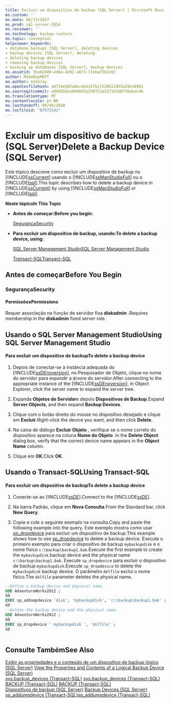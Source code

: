 ```yaml
---
title: Excluir um dispositivo de backup (SQL Server) | Microsoft Docs
ms.custom: ''
ms.date: 06/13/2017
ms.prod: sql-server-2014
ms.reviewer: ''
ms.technology: backup-restore
ms.topic: conceptual
helpviewer_keywords:
- database backups [SQL Server], deleting devices
- backup devices [SQL Server], deleting
- deleting backup devices
- removing backup devices
- backing up databases [SQL Server], backup devices
ms.assetid: 7be62480-ed6a-4262-a071-1feba73b1c02
author: MikeRayMSFT
ms.author: mikeray
ms.openlocfilehash: e8734e587a8ecde315fb17120511455a59e38901
ms.sourcegitcommit: ad4d92dce894592a259721a1571b1d8736abacdb
ms.translationtype: MT
ms.contentlocale: pt-BR
ms.lasthandoff: 08/04/2020
ms.locfileid: "87573141"
---
```

# <a name="delete-a-backup-device-sql-server"></a><span data-ttu-id="ec542-102">Excluir um dispositivo de backup (SQL Server)</span><span class="sxs-lookup"><span data-stu-id="ec542-102">Delete a Backup Device (SQL Server)</span></span>
  <span data-ttu-id="ec542-103">Este tópico descreve como excluir um dispositivo de backup no [!INCLUDE[ssCurrent](../../includes/sscurrent-md.md)] usando o [!INCLUDE[ssManStudioFull](../../includes/ssmanstudiofull-md.md)] ou o [!INCLUDE[tsql](../../includes/tsql-md.md)].</span><span class="sxs-lookup"><span data-stu-id="ec542-103">This topic describes how to delete a backup device in [!INCLUDE[ssCurrent](../../includes/sscurrent-md.md)] by using [!INCLUDE[ssManStudioFull](../../includes/ssmanstudiofull-md.md)] or [!INCLUDE[tsql](../../includes/tsql-md.md)].</span></span>  
  
 <span data-ttu-id="ec542-104">**Neste tópico**</span><span class="sxs-lookup"><span data-stu-id="ec542-104">**In This Topic**</span></span>  
  
-   <span data-ttu-id="ec542-105">**Antes de começar:**</span><span class="sxs-lookup"><span data-stu-id="ec542-105">**Before you begin:**</span></span>  
  
     [<span data-ttu-id="ec542-106">Segurança</span><span class="sxs-lookup"><span data-stu-id="ec542-106">Security</span></span>](#Security)  
  
-   <span data-ttu-id="ec542-107">**Para excluir um dispositivo de backup, usando:**</span><span class="sxs-lookup"><span data-stu-id="ec542-107">**To delete a backup device, using:**</span></span>  
  
     [<span data-ttu-id="ec542-108">SQL Server Management Studio</span><span class="sxs-lookup"><span data-stu-id="ec542-108">SQL Server Management Studio</span></span>](#SSMSProcedure)  
  
     [<span data-ttu-id="ec542-109">Transact-SQL</span><span class="sxs-lookup"><span data-stu-id="ec542-109">Transact-SQL</span></span>](#TsqlProcedure)  
  
##  <a name="before-you-begin"></a><a name="BeforeYouBegin"></a> <span data-ttu-id="ec542-110">Antes de começar</span><span class="sxs-lookup"><span data-stu-id="ec542-110">Before You Begin</span></span>  
  
###  <a name="security"></a><a name="Security"></a> <span data-ttu-id="ec542-111">Segurança</span><span class="sxs-lookup"><span data-stu-id="ec542-111">Security</span></span>  
  
####  <a name="permissions"></a><a name="Permissions"></a> <span data-ttu-id="ec542-112">Permissões</span><span class="sxs-lookup"><span data-stu-id="ec542-112">Permissions</span></span>  
 <span data-ttu-id="ec542-113">Requer associação na função de servidor fixa **diskadmin** .</span><span class="sxs-lookup"><span data-stu-id="ec542-113">Requires membership in the **diskadmin** fixed server role.</span></span>  
  
##  <a name="using-sql-server-management-studio"></a><a name="SSMSProcedure"></a> <span data-ttu-id="ec542-114">Usando o SQL Server Management Studio</span><span class="sxs-lookup"><span data-stu-id="ec542-114">Using SQL Server Management Studio</span></span>  
  
#### <a name="to-delete-a-backup-device"></a><span data-ttu-id="ec542-115">Para excluir um dispositivo de backup</span><span class="sxs-lookup"><span data-stu-id="ec542-115">To delete a backup device</span></span>  
  
1.  <span data-ttu-id="ec542-116">Depois de conectar-se à instância adequada do [!INCLUDE[ssDEnoversion](../../includes/ssdenoversion-md.md)], no Pesquisador de Objeto, clique no nome do servidor para expandir a árvore do servidor.</span><span class="sxs-lookup"><span data-stu-id="ec542-116">After connecting to the appropriate instance of the [!INCLUDE[ssDEnoversion](../../includes/ssdenoversion-md.md)], in Object Explorer, click the server name to expand the server tree.</span></span>  
  
2.  <span data-ttu-id="ec542-117">Expanda **Objetos de Servidor**e depois **Dispositivos de Backup**.</span><span class="sxs-lookup"><span data-stu-id="ec542-117">Expand **Server Objects**, and then expand **Backup Devices**.</span></span>  
  
3.  <span data-ttu-id="ec542-118">Clique com o botão direito do mouse no dispositivo desejado e clique em **Excluir**.</span><span class="sxs-lookup"><span data-stu-id="ec542-118">Right-click the device you want, and then click **Delete**.</span></span>  
  
4.  <span data-ttu-id="ec542-119">Na caixa de diálogo **Excluir Objeto** , verifique se o nome correto do dispositivo aparece na coluna **Nome do Objeto** .</span><span class="sxs-lookup"><span data-stu-id="ec542-119">In the **Delete Object** dialog box, verify that the correct device name appears in the **Object Name** column.</span></span>  
  
5.  <span data-ttu-id="ec542-120">Clique em **OK**.</span><span class="sxs-lookup"><span data-stu-id="ec542-120">Click **OK**.</span></span>  
  
##  <a name="using-transact-sql"></a><a name="TsqlProcedure"></a> <span data-ttu-id="ec542-121">Usando o Transact-SQL</span><span class="sxs-lookup"><span data-stu-id="ec542-121">Using Transact-SQL</span></span>  
  
#### <a name="to-delete-a-backup-device"></a><span data-ttu-id="ec542-122">Para excluir um dispositivo de backup</span><span class="sxs-lookup"><span data-stu-id="ec542-122">To delete a backup device</span></span>  
  
1.  <span data-ttu-id="ec542-123">Conecte-se ao [!INCLUDE[ssDE](../../includes/ssde-md.md)].</span><span class="sxs-lookup"><span data-stu-id="ec542-123">Connect to the [!INCLUDE[ssDE](../../includes/ssde-md.md)].</span></span>  
  
2.  <span data-ttu-id="ec542-124">Na barra Padrão, clique em **Nova Consulta**.</span><span class="sxs-lookup"><span data-stu-id="ec542-124">From the Standard bar, click **New Query**.</span></span>  
  
3.  <span data-ttu-id="ec542-125">Copie e cole o seguinte exemplo na consulta.</span><span class="sxs-lookup"><span data-stu-id="ec542-125">Copy and paste the following example into the query.</span></span> <span data-ttu-id="ec542-126">Este exemplo mostra como usar [sp_dropdevice](/sql/relational-databases/system-stored-procedures/sp-dropdevice-transact-sql) para excluir um dispositivo de backup.</span><span class="sxs-lookup"><span data-stu-id="ec542-126">This example shows how to use [sp_dropdevice](/sql/relational-databases/system-stored-procedures/sp-dropdevice-transact-sql) to delete a backup device.</span></span> <span data-ttu-id="ec542-127">Execute o primeiro exemplo para criar o dispositivo de backup `mybackupdisk` e o nome físico `c:\backup\backup1.bak`.</span><span class="sxs-lookup"><span data-stu-id="ec542-127">Execute the first example to create the `mybackupdisk` backup device and the physical name `c:\backup\backup1.bak`.</span></span> <span data-ttu-id="ec542-128">Execute `sp_dropdevice` para excluir o dispositivo de backup `mybackupdisk`.</span><span class="sxs-lookup"><span data-stu-id="ec542-128">Execute `sp_dropdevice` to delete the `mybackupdisk` backup device.</span></span> <span data-ttu-id="ec542-129">O parâmetro `delfile` exclui o nome físico.</span><span class="sxs-lookup"><span data-stu-id="ec542-129">The `delfile` parameter deletes the physical name.</span></span>  
  
```sql  
--Define a backup device and physical name.   
USE AdventureWorks2012 ;  
GO  
EXEC sp_addumpdevice 'disk', 'mybackupdisk', 'c:\backup\backup1.bak' ;  
GO  
--Delete the backup device and the physical name.  
USE AdventureWorks2012 ;  
GO  
EXEC sp_dropdevice ' mybackupdisk ', 'delfile' ;  
GO  
  
```  
  
## <a name="see-also"></a><span data-ttu-id="ec542-130">Consulte Também</span><span class="sxs-lookup"><span data-stu-id="ec542-130">See Also</span></span>  
 <span data-ttu-id="ec542-131">[Exibir as propriedades e o conteúdo de um dispositivo de backup lógico &#40;SQL Server&#41;](view-the-properties-and-contents-of-a-logical-backup-device-sql-server.md) </span><span class="sxs-lookup"><span data-stu-id="ec542-131">[View the Properties and Contents of a Logical Backup Device &#40;SQL Server&#41;](view-the-properties-and-contents-of-a-logical-backup-device-sql-server.md) </span></span>  
 <span data-ttu-id="ec542-132">[sys.backup_devices &#40;Transact-SQL&#41;](/sql/relational-databases/system-catalog-views/sys-backup-devices-transact-sql) </span><span class="sxs-lookup"><span data-stu-id="ec542-132">[sys.backup_devices &#40;Transact-SQL&#41;](/sql/relational-databases/system-catalog-views/sys-backup-devices-transact-sql) </span></span>  
 <span data-ttu-id="ec542-133">[BACKUP &#40;Transact-SQL&#41;](/sql/t-sql/statements/backup-transact-sql) </span><span class="sxs-lookup"><span data-stu-id="ec542-133">[BACKUP &#40;Transact-SQL&#41;](/sql/t-sql/statements/backup-transact-sql) </span></span>  
 <span data-ttu-id="ec542-134">[Dispositivos de backup &#40;SQL Server&#41;](backup-devices-sql-server.md) </span><span class="sxs-lookup"><span data-stu-id="ec542-134">[Backup Devices &#40;SQL Server&#41;](backup-devices-sql-server.md) </span></span>  
 [<span data-ttu-id="ec542-135">sp_addumpdevice &#40;Transact-SQL&#41;</span><span class="sxs-lookup"><span data-stu-id="ec542-135">sp_addumpdevice &#40;Transact-SQL&#41;</span></span>](/sql/relational-databases/system-stored-procedures/sp-addumpdevice-transact-sql)  
  
  

